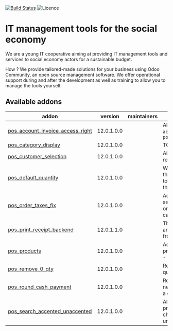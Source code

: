 [![Build Status](https://travis-ci.com/coopiteasy/cie-pos.svg?branch=12.0)](https://travis-ci.com/coopiteasy/cie-pos)
![Licence](https://img.shields.io/badge/licence-AGPL--3-blue.svg)

# IT management tools for the social economy

We are a young IT cooperative aiming at providing IT management tools and
services to social economy actors for a sustainable budget.

How ? We provide tailored-made solutions for your business using Odoo Community,
 an open source management software. We offer operational support during and
 after the development as well as training to allow you to manage the tools
 yourself.

<!-- prettier-ignore-start -->
[//]: # (addons)

Available addons
----------------
addon | version | maintainers | summary
--- | --- | --- | ---
[pos_account_invoice_access_right](pos_account_invoice_access_right/) | 12.0.1.0.0 |  | Allows read access on `account.invoice` to `point_of_sale.group_pos_user`
[pos_category_display](pos_category_display/) | 12.0.1.0.0 |  | TODO
[pos_customer_selection](pos_customer_selection/) | 12.0.1.0.0 |  | Allows a faster customer research and selection
[pos_default_quantity](pos_default_quantity/) | 12.0.1.0.0 |  | When adding an to order line, this module sets the quantity to the default quantity set on the product unit category.
[pos_order_taxes_fix](pos_order_taxes_fix/) | 12.0.1.0.0 |  | Adds a button to on pos session to fix the taxes of the orders that doesn't match the calculation on backend"
[pos_print_receipt_backend](pos_print_receipt_backend/) | 12.0.1.1.0 |  | This module helps you to print and/or email POS receipts from the Odoo backend
[pos_products](pos_products/) | 12.0.1.0.0 |  | Adds information on POS product card. - display weight - producers
[pos_remove_0_qty](pos_remove_0_qty/) | 12.0.1.0.0 |  | Remove pos order line with quantity set to 0
[pos_round_cash_payment](pos_round_cash_payment/) | 12.0.1.0.0 |  | Rounds due amount to nearest 5 cents when adding a cash Payment line.
[pos_search_accented_unaccented](pos_search_accented_unaccented/) | 12.0.1.0.0 |  | Allows to search in POS for products with accented characters in name using unaccented search query.

[//]: # (end addons)
<!-- prettier-ignore-end -->
